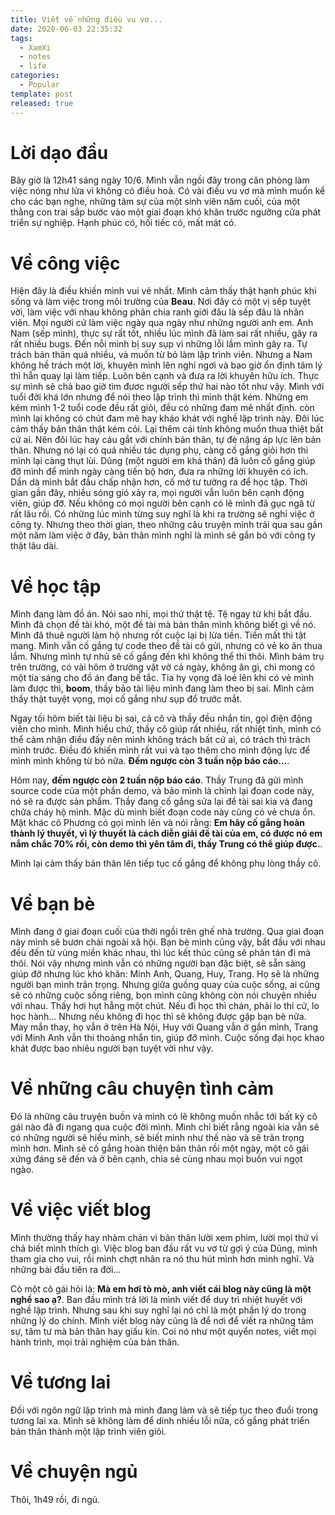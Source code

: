 ```yaml
---
title: Viết về những điều vu vơ...
date: 2020-06-03 22:35:32
tags:
  - XamXi
  - notes
  - life
categories:
  - Popular
template: post
released: true
---
```


# Lời dạo đầu

Bây giờ là 12h41 sáng ngày 10/6.
Mình vẫn ngồi đây trong căn phòng làm việc nóng như lửa vì không có điều hoà.
Có vài điều vu vơ mà mình muốn kể cho các bạn nghe, những tâm sự của một sinh viên năm cuối, của một thằng con trai sắp bước vào một giai đoạn khó khăn trước ngưỡng cửa phát triển sự nghiệp. Hạnh phúc có, hối tiếc có, mất mát có.
<!--more-->

# Về công việc

Hiện đây là điều khiến mình vui vẻ nhất. Mình cảm thấy thật hạnh phúc khi sống và làm việc trong môi trường của **Beau**. Nơi đây có một vị sếp tuyệt vời, làm việc với nhau không phân chia ranh giới đâu là sếp đâu là nhân viên. Mọi người cứ làm việc ngày qua ngày như những người anh em.
Anh Nam (sếp mình), thực sự rất tốt, nhiều lúc mình đã làm sai rất nhiều, gây ra rất nhiều bugs. Đến nỗi mình bị suy sụp vì những lỗi lầm mình gây ra. Tự trách bản thân quá nhiều, và muốn từ bỏ làm lập trình viên. Nhưng a Nam không hề trách một lời, khuyên mình lên nghỉ ngơi và bao giờ ổn định tâm lý thì hẵn quay lại làm tiếp. Luôn bên cạnh và đưa ra lời khuyên hữu ích. Thực sự mình sẽ chả bao giờ tìm đươc người sếp thứ hai nào tốt như vậy.
Mình với tuổi đời khá lớn nhưng để nói theo lập trình thì mình thật kém. Những em kém mình 1-2 tuổi code đều rất giỏi, đều có những đam mê nhất định. còn mình lại không có chút đam mê hay kháo khát với nghề lập trình này. Đôi lúc cảm thấy bản thân thật kém cỏi. Lại thêm cái tính không muốn thua thiệt bất cứ ai. Nên đôi lúc hay cáu gắt với chính bản thân, tự đè nặng áp lực lên bản thân. Nhưng nó lại có quá nhiều tác dụng phụ, càng cố gắng giỏi hơn thì mình lại càng thụt lùi. Dũng (một người em khá thân) đã luôn cố gắng giúp đỡ mình để mình ngày càng tiến bộ hơn, đưa ra những lời khuyên có ích. Dần dà mình bắt đầu chấp nhận hơn, cố mở tư tưởng ra để học tập.
Thời gian gần đây, nhiều sóng gió xảy ra, mọi người vẫn luôn bên cạnh động viên, giúp đỡ. Nếu không có mọi người bên cạnh có lẽ mình đã gục ngã từ rất lâu rồi.
Có những lúc mình từng suy nghĩ là khi ra trường sẽ nghỉ việc ở công ty. Nhưng theo thời gian, theo những câu truyện mình trải qua sau gần một năm làm việc ở đây, bản thân mình nghĩ là mình sẽ gắn bó với công ty thật lâu dài.

# Về học tập

Mình đang làm đồ án.
Nói sao nhỉ, mọi thứ thật tệ. Tệ ngay từ khi bắt đầu. Mình đã chọn đề tài khó, một đề tài mà bản thân mình không biết gì về nó. Mình đã thuê người làm hộ nhưng rốt cuộc lại bị lừa tiền. Tiền mất thì tật mang. Mình vẫn cố gắng tự code theo đề tài cô gửi, nhưng có vẻ ko ăn thua lắm. Nhưng mình tự nhủ sẽ cố gắng đến khi không thể thì thôi. Mình bám trụ trên trường, có vài hôm ở trường vật vờ cả ngày, không ăn gì, chỉ mong có một tia sáng cho đồ án đang bế tắc. Tia hy vọng đã loé lên khi có vẻ mình làm được thì, **boom**, thầy bảo tài liệu mình đang làm theo bị sai. Mình cảm thấy thật tuyệt vọng, mọi cố gắng như sụp đổ trước mắt.

Ngay tối hôm biết tài liệu bị sai, cả cô và thầy đều nhắn tin, gọi điện động viên cho mình. Mình hiểu chứ, thầy cô giúp rất nhiều, rất nhiệt tình, mình có thể cảm nhận điều đấy nên mình không trách bất cứ ai, có trách thì trách mình trước. Điều đó khiến mình rất vui và tạo thêm cho mình động lực để mình mình không từ bỏ nữa. **Đếm ngược còn 3 tuần nộp báo cáo...**.

Hôm nay, **đếm ngược còn 2 tuần nộp báo cáo**.
Thầy Trung đã gửi mình source code của một phần demo, và bảo mình là chỉnh lại đoạn code này, nó sẽ ra được sản phẩm. Thầy đang cố gắng sửa lại đề tài sai kia và đang chữa cháy hộ mình. Mặc dù mình biết đoạn code này cũng có vẻ chưa ổn.
Mặt khác cô Phương có gọi mình lên và nói rằng: **Em hãy cố gắng hoàn thành lý thuyết, vì lý thuyết là cách diễn giải đề tài của em, có được nó em nắm chắc 70% rồi, còn demo thì yên tâm đi, thầy Trung có thể giúp được.**.

Mình lại cảm thấy bản thân lên tiếp tục cố gắng để không phụ lòng thầy cô.

# Về bạn bè

Mình đang ở giai đoạn cuối của thời ngồi trên ghế nhà trường.
Qua giai đoạn này mình sẽ bươn chải ngoài xã hội. Bạn bè mình cũng vậy, bắt đầu với nhau đều đến từ vùng miền khác nhau, thì lúc kết thúc cũng sẽ phân tán đi mà thôi. Nói vậy nhưng mình vẫn có những người bạn đặc biệt, sẽ sẵn sàng giúp đỡ nhưng lúc khó khăn: Minh Anh, Quang, Huy, Trang. Họ sẽ là những người bạn mình trân trọng. Nhưng giữa guồng quay của cuộc sống, ai cũng sẽ có những cuộc sống riêng, bọn mình cũng không còn nói chuyện nhiều với nhau.
Thấy hơi hụt hẫng một chút. Nếu đi học thì chán, phải lo thi cử, lo học hành... Nhưng nếu không đi học thì sẽ không được gặp bạn bè nữa.
May mắn thay, họ vẫn ở trên Hà Nội, Huy với Quang vẫn ở gần mình, Trang với Minh Anh vẫn thi thoảng nhắn tin, giúp đỡ mình.
Cuộc sống đại học khao khát được bao nhiêu người bạn tuyệt vời như vậy.

# Về những câu chuyện tình cảm

Đó là những câu truyện buồn và mình có lẽ không muốn nhắc tới bất kỳ cô gái nào đã đi ngang qua cuộc đời mình.
Mình chỉ biết rằng ngoài kia vẫn sẽ có những người sẽ hiểu mình, sẽ biết mình như thế nào và sẽ trân trọng mình hơn. Mình sẽ cố gắng hoàn thiện bản thân rồi một ngày, một cô gái xứng đáng sẽ đến và ở bên cạnh, chia sẻ cùng nhau mọi buồn vui ngọt ngào.

# Về việc viết blog

Mình thường thấy hay nhàm chán vì bản thân lười xem phim, lười mọi thứ vì chả biết mình thích gì. Việc blog ban đầu rất vu vơ từ gợi ý của Dũng, mình tham gia cho vui, rồi mình chợt nhân ra nó thu hút mình hơn mình nghĩ. Và những bài đầu tiên ra đời...

Có một cô gái hỏi là: **Mà em hơi tò mò, anh viết cái blog này cũng là một nghề sao ạ?**.
Ban đầu mình trả lời là mình viết để duy trì nhiệt huyết với nghề lập trình. Nhưng sau khi suy nghĩ lại nó chỉ là một phần lý do trong những lý do chính. Mình viết blog này cũng là để nơi để viết ra những tâm sự, tâm tư mà bản thân hay giấu kín. Coi nó như một quyển notes, viết mọi hành trình, mọi trải nghiệm của bản thân.

# Về tương lai

Đối với ngôn ngữ lập trình mà mình đang làm và sẽ tiếp tục theo đuổi trong tương lai xa. Mình sẽ không làm để dính nhiều lỗi nữa, cố gắng phát triển bản thân thành một lập trình viên giỏi.

# Về chuyện ngủ

Thôi, 1h49 rồi, đi ngủ.